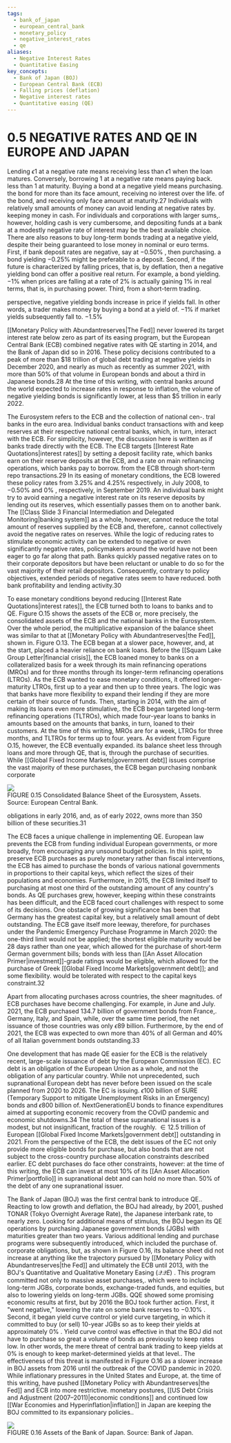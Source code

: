 ```yaml
---
tags:
  - bank_of_japan
  - european_central_bank
  - monetary_policy
  - negative_interest_rates
  - qe
aliases:
  - Negative Interest Rates
  - Quantitative Easing
key_concepts:
  - Bank of Japan (BOJ)
  - European Central Bank (ECB)
  - Falling prices (deflation)
  - Negative interest rates
  - Quantitative easing (QE)
---
```


# 0.5 NEGATIVE RATES AND QE IN EUROPE AND JAPAN  

Lending $\epsilon1$ at a negative rate means receiving less than $\epsilon1$ when the loan matures. Conversely, borrowing 1 at a negative rate means paying back. less than 1 at maturity. Buying a bond at a negative yield means purchasing. the bond for more than its face amount, receiving no interest over the life. of the bond, and receiving only face amount at maturity.27 Individuals with relatively small amounts of money can avoid lending at negative rates by. keeping money in cash. For individuals and corporations with larger sums,. however, holding cash is very cumbersome, and depositing funds at a bank at a modestly negative rate of interest may be the best available choice. There are also reasons to buy long-term bonds trading at a negative yield, despite their being guaranteed to lose money in nominal or euro terms. First, if bank deposit rates are negative, say at $-0.50\%$ , then purchasing. a bond yielding $-0.25\%$ might be preferable to a deposit. Second, if the future is characterized by falling prices, that is, by deflation, then a negative yielding bond can offer a positive real return. For example, a bond yielding. $-1\%$ when prices are falling at a rate of $2\%$ is actually gaining $1\%$ in real terms, that is, in purchasing power. Third, from a short-term trading.  

perspective, negative yielding bonds increase in price if yields fall. In other words, a trader makes money by buying a bond at a yield of. $-1\%$ if market yields subsequently fall to. $-1.5\%$  

[[Monetary Policy with Abundantreserves|The Fed]] never lowered its target interest rate below zero as part of its easing program, but the European Central Bank (ECB) combined negative rates with QE starting in 2014, and the Bank of Japan did so in 2016. These policy decisions contributed to a peak of more than $\$18$ trillion of global debt trading at negative yields in December 2020, and nearly as much as recently as summer 2021, with more than $50\%$ of that volume in European bonds and about a third in Japanese bonds.28 At the time of this writing, with central banks around the world expected to increase rates in response to inflation, the volume of negative yielding bonds is significantly lower, at less than $\$5$ trillion in early 2022.  

The Eurosystem refers to the ECB and the collection of national cen-. tral banks in the euro area. Individual banks conduct transactions with and keep reserves at their respective national central banks, which, in turn, interact with the ECB. For simplicity, however, the discussion here is written as if banks trade directly with the ECB. The ECB targets [[Interest Rate Quotations|interest rates]] by setting a deposit facility rate, which banks earn on their reserve deposits at the ECB, and a rate on main refinancing operations, which banks pay to borrow. from the ECB through short-term repo transactions.29 In its easing of monetary conditions, the ECB lowered these policy rates from $3.25\%$ and $4.25\%$ respectively, in July 2008, to $-0.50\%$ and $0\%$ , respectively, in September 2019. An individual bank might try to avoid earning a negative interest rate on its reserve deposits by lending out its reserves, which essentially passes them on to another bank. The [[Class Slide 3 Financial Intermediation and Delegated Monitoring|banking system]] as a whole, however, cannot reduce the total amount of reserves supplied by the ECB and, therefore,. cannot collectively avoid the negative rates on reserves. While the logic of reducing rates to stimulate economic activity can be extended to negative or even significantly negative rates, policymakers around the world have not been eager to go far along that path. Banks quickly passed negative rates on to their corporate depositors but have been reluctant or unable to do so for the vast majority of their retail depositors. Consequently, contrary to policy objectives, extended periods of negative rates seem to have reduced. both bank profitability and lending activity.30  

To ease monetary conditions beyond reducing [[Interest Rate Quotations|interest rates]], the ECB turned both to loans to banks and to QE. Figure O.15 shows the assets of the ECB or, more precisely, the consolidated assets of the ECB and the national banks in the Eurosystem. Over the whole period, the multiplicative expansion of the balance sheet was similar to that at [[Monetary Policy with Abundantreserves|the Fed]], shown in. Figure O.13. The ECB began at a slower pace, however, and, at the start, placed a heavier reliance on bank loans. Before the [[Squam Lake Group Letter|financial crisis]], the ECB loaned money to banks on a collateralized basis for a week through its main refinancing operations (MROs) and for three months through its longer-term refinancing operations (LTROs). As the ECB wanted to ease monetary conditions, it offered longer-maturity LTROs, first up to a year and then up to three years. The logic was that banks have more flexibility to expand their lending if they are more certain of their source of funds. Then, starting in 2014, with the aim of making its loans even more stimulative,. the ECB began targeted long-term refinancing operations (TLTROs), which made four-year loans to banks in amounts based on the amounts that banks, in turn, loaned to their customers. At the time of this writing, MROs are for a week, LTROs for three months, and TLTROs for terms up to four. years. As evident from Figure O.15, however, the ECB eventually expanded. its balance sheet less through loans and more through QE, that is, through the purchase of securities. While [[Global Fixed Income Markets|government debt]] issues comprise the vast majority of these purchases, the ECB began purchasing nonbank corporate  

![](1dcd469725b427fe32c0c5ef1d4887d1e7175cf623d895562c6f10456640dcd8.jpg)  
FIGURE 0.15 Consolidated Balance Sheet of the Eurosystem, Assets. Source: European Central Bank.  

obligations in early 2016, and, as of early 2022, owns more than 350   
billion of these securities.31  

The ECB faces a unique challenge in implementing QE. European law prevents the ECB from funding individual European governments, or more broadly, from encouraging any unsound budget policies. In this spirit, to preserve ECB purchases as purely monetary rather than fiscal interventions, the ECB has aimed to purchase the bonds of various national governments in proportions to their capital keys, which reflect the sizes of their populations and economies. Furthermore, in 2015, the ECB limited itself to purchasing at most one third of the outstanding amount of any country's bonds. As QE purchases grew, however, keeping within these constraints has been difficult, and the ECB faced court challenges with respect to some of its decisions. One obstacle of growing significance has been that Germany has the greatest capital key, but a relatively small amount of debt outstanding. The ECB gave itself more leeway, therefore, for purchases under the Pandemic Emergency Purchase Programme in March 2020: the one-third limit would not be applied; the shortest eligible maturity would be 28 days rather than one year, which allowed for the purchase of short-term German government bills; bonds with less than [[An Asset Allocation Primer|investment]]-grade ratings would be eligible, which allowed for the purchase of Greek [[Global Fixed Income Markets|government debt]]; and some flexibility. would be tolerated with respect to the capital keys constraint.32  

Apart from allocating purchases across countries, the sheer magnitudes. of ECB purchases have become challenging. For example, in June and July. 2021, the ECB purchased 134.7 billion of government bonds from France,. Germany, Italy, and Spain, while, over the same time period, the net issuance of those countries was only $\epsilon89$ billion. Furthermore, by the end of 2021, the ECB was expected to own more than $40\%$ of all German and $40\%$ of all Italian government bonds outstanding.33  

One development that has made QE easier for the ECB is the relatively recent, large-scale issuance of debt by the European Commission (EC). EC debt is an obligation of the European Union as a whole, and not the obligation of any particular country. While not unprecedented, such supranational European debt has never before been issued on the scale planned from 2020 to 2026. The EC is issuing. $\epsilon100$ billion of SURE (Temporary Support to mitigate Unemployment Risks in an Emergency) bonds and $\epsilon800$ billion of. NextGenerationEU bonds to finance expenditures aimed at supporting economic recovery from the COvID pandemic and economic shutdowns.34 The total of these supranational issues is a modest, but not insignificant, fraction of the roughly. $\in12.5$ trillion of European [[Global Fixed Income Markets|government debt]] outstanding in 2021. From the perspective of the ECB, the debt issues of the EC not only provide more eligible bonds for purchase, but also bonds that are not subject to the cross-country purchase allocation constraints described earlier. EC debt purchases do face other constraints, however: at the time of this writing, the ECB can invest at most $10\%$ of its [[An Asset Allocation Primer|portfolio]] in supranational debt and can hold no more than. $50\%$ of the debt of any one supranational issuer.  

The Bank of Japan (BOJ) was the first central bank to introduce QE.. Reacting to low growth and deflation, the BOJ had already, by 2001, pushed TONAR (Tokyo Overnight Average Rate), the Japanese interbank rate, to nearly zero. Looking for additional means of stimulus, the BOJ began its QE operations by purchasing Japanese government bonds (JGBs) with maturities greater than two years. Various additional lending and purchase programs were subsequently introduced, which included the purchase of. corporate obligations, but, as shown in Figure O.16, its balance sheet did not increase at anything like the trajectory pursued by [[Monetary Policy with Abundantreserves|the Fed]] and ultimately the ECB until 2013, with the BOJ's Quantitative and Qualitative Monetary Easing $(\mathcal{Q}\mathcal{Q}E)$ . This program committed not only to massive asset purchases,. which were to include long-term JGBs, corporate bonds, exchange-traded funds, and equities, but also to lowering yields on long-term JGBs. QQE showed some promising economic results at first, but by 2016 the BOJ took further action. First, it "went negative," lowering the rate on some bank reserves to $-0.10\%$ . Second, it began yield curve control or yield curve targeting, in which it committed to buy (or sell) 10-year JGBs so as to keep their yields at approximately $0\%$ . Yield curve control was effective in that the BOJ did not have to purchase so great a volume of bonds as previously to keep rates low. In other words, the mere threat of central bank trading to keep yields at $0\%$ is enough to keep market-determined yields at that level.. The effectiveness of this threat is manifested in Figure O.16 as a slower increase in BOJ assets from 2016 until the outbreak of the COVID pandemic in 2020. While inflationary pressures in the United States and Europe, at. the time of this writing, have pushed [[Monetary Policy with Abundantreserves|the Fed]] and ECB into more restrictive. monetary postures, [[US Debt Crisis and Adjustment (2007–2011)|economic conditions]] and continued low [[War Economies and Hyperinflation|inflation]] in Japan are keeping the BOJ committed to its expansionary policies..  

![](423325c19782143d7ee96cf309dca0dd9b0b52af8725145af7ea5c102a7cf1d6.jpg)  
FIGURE 0.16 Assets of the Bank of Japan. Source: Bank of Japan.  